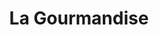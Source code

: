 ---
title: "La Gourmandise"
url: /nice/la-gourmandise-avenue-du-marechal-lyautey/
shop: boulangerie
---